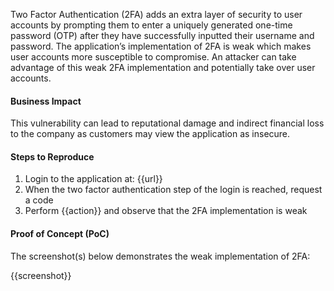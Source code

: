 Two Factor Authentication (2FA) adds an extra layer of security to user accounts by prompting them to enter a uniquely generated one-time password (OTP) after they have successfully inputted their username and password. The application’s implementation of 2FA is weak which makes user accounts more susceptible to compromise. An attacker can take advantage of this weak 2FA implementation and potentially take over user accounts.

#### Business Impact

This vulnerability can lead to reputational damage and indirect financial loss to the company as customers may view the application as insecure.

#### Steps to Reproduce

1. Login to the application at: {{url}}
1. When the two factor authentication step of the login is reached, request a code
1. Perform {{action}} and observe that the 2FA implementation is weak

#### Proof of Concept (PoC)

The screenshot(s) below demonstrates the weak implementation of 2FA:

{{screenshot}}
